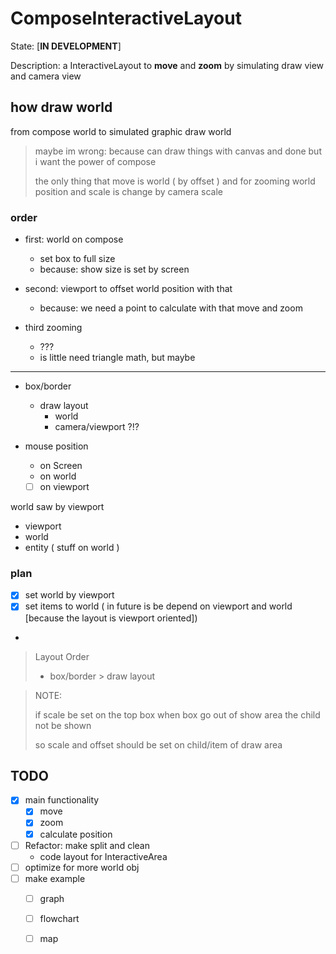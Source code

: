 # ComposeInteractiveLayout

State: [**IN DEVELOPMENT**]

Description:
a InteractiveLayout to **move** and **zoom** by simulating draw view and camera view

## how draw world

from compose world to simulated graphic draw world
> maybe im wrong: because can draw things with canvas and done
> but i want the power of compose
>
> the only thing that move is world ( by offset )
> and for zooming world position and scale is change by camera scale
>

### order

- first: world on compose
    - set box to full size
    - because: show size is set by screen

- second: viewport to offset world position with that
    - because: we need a point to calculate with that move and zoom

- third zooming
    - ???
    - is little need triangle math, but maybe

---

- box/border
    - draw layout
        - world
        - camera/viewport ?!?


- mouse position
    - on Screen
    - on world
    - [ ] on viewport

world saw by viewport

- viewport
- world
- entity ( stuff on world )

### plan

- [x] set world by viewport
- [x] set items to world ( in future is be depend on viewport and world [because the layout is viewport oriented])
-

> Layout Order
> - box/border > draw layout

> NOTE:
>
> if scale be set on the top box when box go out of show area the child not be shown
>
> so scale and offset should be set on child/item of draw area

## TODO

- [x] main functionality
    - [x] move
    - [x] zoom
    - [x] calculate position
- [ ] Refactor: make split and clean
    - code layout for InteractiveArea
- [ ] optimize for more world obj
- [ ] make example
    - [ ] graph
    - [ ] flowchart
    - [ ] map

